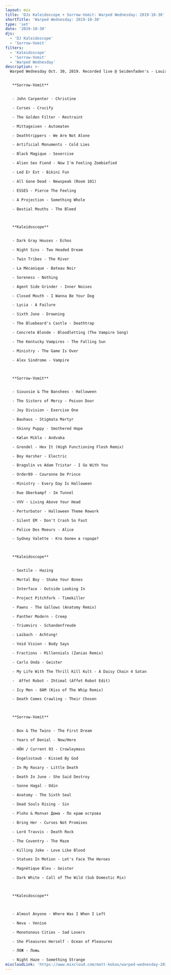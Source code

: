```yaml
---
layout: mix
title: 'DJs Kaleidoscope + Sorrow-Vomit: Warped Wednesday: 2019-10-30'
shortTitle: 'Warped Wednesday: 2019-10-30'
type: 'set'
date: '2019-10-30'
djs:
  - 'DJ Kaleidoscope'
  - 'Sorrow-Vomit'
filters:
  - 'Kaleidoscope'
  - 'Sorrow-Vomit'
  - 'Warped Wednesday'
description: >-
  Warped Wednesday Oct. 30, 2019. Recorded live @ Seidenfaden's - Louisville, KY. DJs Kaleidoscope and Sorrow-Vomit. Pre-Halloween party with some classic hits mixed in with plenty of new tracks.


   **Sorrow-Vomit**


   - John Carpenter - Christine

   - Curses - Crucify

   - The Golden Filter - Restraint

   - Mittageisen - Automaten

   - Deathtrippers - We Are Not Alone

   - Artificial Monuments - Cold Lies

   - Black Magique - Sexercise

   - Alien Sex Fiend - Now I'm Feeling Zombiefied

   - Led Er Est - Bikini Fun

   - All Gone Dead - Newspeak (Room 101)

   - ESSES - Pierce The Feeling

   - A Projection - Something Whole

   - Bestial Mouths - The Bleed



   **Kaleidoscope**


   - Dark Gray Houses - Echos

   - Night Sins - Two Headed Dream

   - Twin Tribes - The River

   - La Mécanique - Bateau Noir

   - Soreness - Nothing

   - Agent Side Grinder - Inner Noises

   - Closed Mouth - I Wanna Be Your Dog

   - Lycia - A Failure

   - Sixth June - Drowning

   - The Bluebeard's Castle - Deathtrap

   - Concrete Blonde - Bloodletting (The Vampire Song)

   - The Kentucky Vampires - The Falling Sun

   - Ministry - The Game Is Over

   - Alex Sindrome - Vampire



   **Sorrow-Vomit**


   - Siouxsie & The Banshees - Halloween

   - The Sisters of Mercy - Poison Door

   - Joy Division - Exercise One

   - Bauhaus - Stigmata Martyr

   - Skinny Puppy - Smothered Hope

   - Kælan Mikla - Andvaka

   - Grendel - Hex It (High Functioning Flesh Remix)

   - Boy Harsher - Electric

   - Bragolin vs Adam Tristar - I Go With You

   - Order89 - Couronne De Prince

   - Ministry - Every Day Is Halloween

   - Rue Oberkampf - Im Tunnel

   - VVV - Living Above Your Head

   - Perturbator - Halloween Theme Rework

   - Silent EM - Don't Crash So Fast

   - Police Des Moeurs - Alice

   - Sydney Valette - Kто болен в городе?



   **Kaleidoscope**


   - Sextile - Hazing

   - Mortal Boy - Shake Your Bones

   - Interface - Outside Looking In

   - Project Pitchfork - Timekiller

   - Pawns - The Gallows (Anatomy Remix)

   - Panther Modern - Creep

   - Triumvirs - Schandenfreude

   - Laibach - Achtung!

   - Void Vision - Body Says

   - Fractions - Millennials (Zanias Remix)

   - Carlo Onda - Geister

   - My Life With The Thrill Kill Kult - A Daisy Chain 4 Satan

   -  Affet Robot - Ihtimal (Affet Robot Edit)

   - Icy Men - 8AM (Kiss of The Whip Remix)

   - Death Comes Crawling - Their Chosen



   **Sorrow-Vomit**


   - Box & The Twins - The First Dream

   - Years of Denial - Now/Here

   - HÖH / Current 93 - Crowleymass

   - Engelsstaub - Kissed By God

   - In My Rosary - Little Death

   - Death In June - She Said Destroy

   - Sonne Hagal - Odin

   - Anatomy - The Sixth Seal

   - Dead Souls Rising - Sin

   - Ploho & Молчат Дома - По краю острова

   - Bring Her - Curses Not Promises

   - Lord Travvis - Death Rock

   - The Coventry - The Maze

   - Killing Joke - Love Like Blood

   - Statues In Motion - Let's Face The Heroes

   - Magnétique Bleu - Geister

   - Dark White - Call of The Wild (Sub Domestic Mix)



   **Kaleidoscope**



   - Almost Anyone - Where Was I When I Left

   - Neva - Venise

   - Monotonous Cities - Sad Lovers

   - She Pleasures Herself - Ocean of Pleasures

   - ЛОЖ - Ложь

   - Night Haze - Something Strange
mixcloudLink: 'https://www.mixcloud.com/matt-kokas/warped-wednesday-2019-10-30-djs-kaleidoscope-sorrow-vomit-seidenfadens-louisville-ky'
---
```

